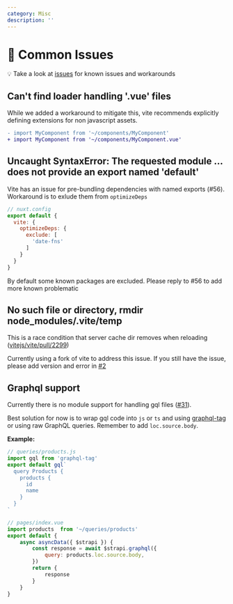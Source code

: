 ```yaml
---
category: Misc
description: ''
---
```


# 🐛 Common Issues

💡 Take a look at [issues](https://github.com/nuxt/vite/issues) for known issues and workarounds

## Can't find loader handling '.vue' files

While we added a workaround to mitigate this, vite recommends explicitly defining extensions for non javascript assets.

```diff
- import MyComponent from '~/components/MyComponent'
+ import MyComponent from '~/components/MyComponent.vue'
```

## Uncaught SyntaxError: The requested module ... does not provide an export named 'default'

Vite has an issue for pre-bundling dependencies with named exports (#56). Workaround is to exlude them from `optimizeDeps`

```js
// nuxt.config
export default {
  vite: {
    optimizeDeps: {
      exclude: [
        'date-fns'
      ]
    }
  }
}
```

By default some known packages are excluded. Please reply to #56 to add more known problematic

## No such file or directory, rmdir node_modules/.vite/temp

This is a race condition that server cache dir removes when reloading ([vitejs/vite/pull/2299](https://github.com/vitejs/vite/pull/2299))

Currently using a fork of vite to address this issue. If you still have the issue, please add version and error in [#2](https://github.com/nuxt/vite/issues/2)

## Graphql support

Currently there is no module support for handling gql files ([#31](https://github.com/nuxt/vite/issues/31)).

Best solution for now is to wrap gql code into `js` or `ts` and using [graphql-tag](https://www.npmjs.com/package/graphql-tag) or using raw GraphQL queries. Remember to add `loc.source.body`.

**Example:**

```js
// queries/products.js
import gql from 'graphql-tag'
export default gql`
  query Products {
    products {
      id
      name
    }
  }
`
```

```js
// pages/index.vue
import products  from '~/queries/products'
export default {
    async asyncData({ $strapi }) {
        const response = await $strapi.graphql({
            query: products.loc.source.body,
        })
        return {
            response
        }
    }
}
```
